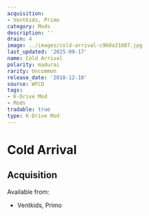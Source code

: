 ```yaml
---
acquisition:
- Ventkids, Primo
category: Mods
description: ''
drain: 4
image: ../images/cold-arrival-c960a31087.jpg
last_updated: '2025-09-17'
name: Cold Arrival
polarity: madurai
rarity: Uncommon
release_date: '2018-12-18'
source: WFCD
tags:
- K-Drive Mod
- Mods
tradable: true
type: K-Drive Mod
---
```


# Cold Arrival

## Acquisition

Available from:
- Ventkids, Primo

